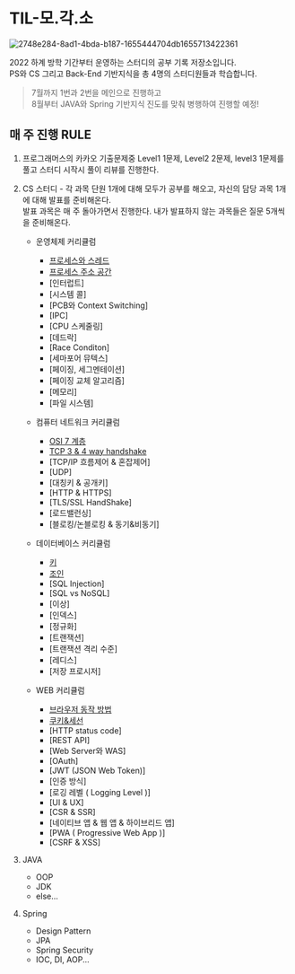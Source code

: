 # TIL-모.각.소
![2748e284-8ad1-4bda-b187-1655444704db1655713422361](https://user-images.githubusercontent.com/59333136/177041642-6db53d11-379f-47db-b1e7-830c14034d05.jpeg)

2022 하계 방학 기간부터 운영하는 스터디의 공부 기록 저장소입니다. <br>
PS와 CS 그리고 Back-End 기반지식을 총 4명의 스터디원들과 학습합니다.

>7월까지 1번과 2번을 메인으로 진행하고<br>
 8월부터 JAVA와 Spring 기반지식 진도를 맞춰 병행하여 진행할 예정!

## 매 주 진행 RULE

1. 프로그래머스의 카카오 기출문제중 Level1 1문제, Level2 2문제, level3 1문제를 풀고
스터디 시작시 풀이 리뷰를 진행한다.

2. CS 스터디 - 각 과목 단원 1개에 대해 모두가 공부를 해오고, 자신의 담당 과목 1개에 대해 발표를 준비해온다.
<br>발표 과목은 매 주 돌아가면서 진행한다. 내가 발표하지 않는 과목들은 질문 5개씩을 준비해온다.

    - 운영체제 커리큘럼
      - [프로세스와 스레드](운영체제/프로세스와%20스레드.md)
      - [프로세스 주소 공간](운영체제/프로세스%20주소%20공간.md)
      - [인터럽트]
      - [시스템 콜]
      - [PCB와 Context Switching]
      - [IPC]
      - [CPU 스케줄링]
      - [데드락]
      - [Race Conditon]
      - [세마포어 뮤텍스]
      - [페이징, 세그멘테이션]
      - [페이징 교체 알고리즘]
      - [메모리]
      - [파일 시스템]
    
    - 컴퓨터 네트워크 커리큘럼
      - [OSI 7 계층](네트워크/OSI%207%20계층.md)
      - [TCP 3 & 4 way handshake](네트워크/TCP%20handshake.md)
      - [TCP/IP 흐름제어 & 혼잡제어]
      - [UDP]
      - [대칭키 & 공개키]
      - [HTTP & HTTPS]
      - [TLS/SSL HandShake]
      - [로드밸런싱]
      - [블로킹/논블로킹 & 동기&비동기]
    
    - 데이터베이스 커리큘럼
      - [키](데이터베이스/키.md)
      - [조인](데이터베이스/조인.md)
      - [SQL Injection]
      - [SQL vs NoSQL]
      - [이상]
      - [인덱스]
      - [정규화]
      - [트랜잭션]
      - [트랜잭션 격리 수준]
      - [레디스]
      - [저장 프로시저]
    
    - WEB 커리큘럼
      - [브라우저 동작 방법](웹/브라우저%20동작%20방법.md)
      - [쿠키&세선](웹/쿠키&세션.md)
      - [HTTP status code]
      - [REST API]
      - [Web Server와 WAS]
      - [OAuth]
      - [JWT (JSON Web Token)]
      - [인증 방식]
      - [로깅 레벨 ( Logging Level )]
      - [UI & UX]
      - [CSR & SSR]
      - [네이티브 앱 & 웹 앱 & 하이브리드 앱]
      - [PWA ( Progressive Web App )]
      - [CSRF & XSS]

1. JAVA
    - OOP
    - JDK
    - else...

2. Spring
    - Design Pattern
    - JPA
    - Spring Security
    - IOC, DI, AOP...
